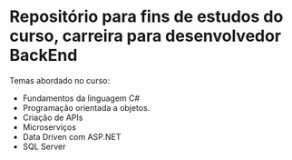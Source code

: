 # Repositório para fins de estudos do curso, carreira para desenvolvedor BackEnd

Temas abordado no curso:
- Fundamentos da linguagem C#
- Programação orientada a objetos.
- Criação de APIs
- Microserviços
- Data Driven com ASP.NET
- SQL Server
